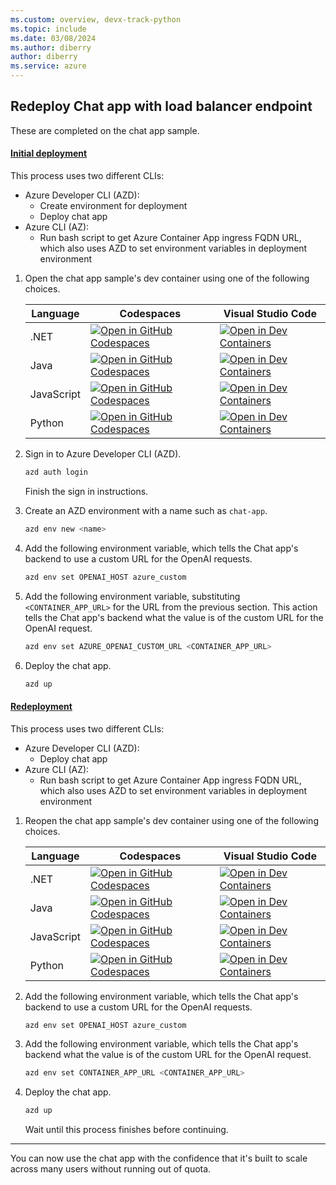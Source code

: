 ```yaml
---
ms.custom: overview, devx-track-python
ms.topic: include
ms.date: 03/08/2024
ms.author: diberry
author: diberry
ms.service: azure
---
```


## Redeploy Chat app with load balancer endpoint

These are completed on the chat app sample. 

#### [Initial deployment](#tab/initial-deployment)

This process uses two different CLIs:

* Azure Developer CLI (AZD): 
    * Create environment for deployment
    * Deploy chat app 
* Azure CLI (AZ):
    * Run bash script to get Azure Container App ingress FQDN URL, which also uses AZD to set environment variables in deployment environment

1. Open the chat app sample's dev container using one of the following choices.

    |Language|Codespaces|Visual Studio Code|
    |--|--|--|
    |.NET|[![Open in GitHub Codespaces](https://github.com/codespaces/badge.svg)](https://codespaces.new/Azure-Samples/azure-search-openai-demo-csharp)|[![Open in Dev Containers](https://img.shields.io/static/v1?label=Dev%20Containers&message=Open&color=blue&logo=visualstudiocode)](https://vscode.dev/redirect?url=vscode://ms-vscode-remote.remote-containers/cloneInVolume?url=https://github.com/azure-samples/azure-search-openai-demo-csharp)|
    |Java|[![Open in GitHub Codespaces](https://github.com/codespaces/badge.svg)](https://codespaces.new/Azure-Samples/azure-search-openai-demo-java)|[![Open in Dev Containers](https://img.shields.io/static/v1?label=Dev%20Containers&message=Open&color=blue&logo=visualstudiocode)](https://vscode.dev/redirect?url=vscode://ms-vscode-remote.remote-containers/cloneInVolume?url=https://github.com/azure-samples/azure-search-openai-demo-java)|
    |JavaScript|[![Open in GitHub Codespaces](https://github.com/codespaces/badge.svg)](https://codespaces.new/Azure-Samples/azure-search-openai-javascript)|[![Open in Dev Containers](https://img.shields.io/static/v1?label=Dev%20Containers&message=Open&color=blue&logo=visualstudiocode)](https://vscode.dev/redirect?url=vscode://ms-vscode-remote.remote-containers/cloneInVolume?url=https://github.com/azure-samples/azure-search-openai-javascript)|
    |Python|[![Open in GitHub Codespaces](https://github.com/codespaces/badge.svg)](https://codespaces.new/Azure-Samples/azure-search-openai-demo)|[![Open in Dev Containers](https://img.shields.io/static/v1?label=Dev%20Containers&message=Open&color=blue&logo=visualstudiocode)](https://vscode.dev/redirect?url=vscode://ms-vscode-remote.remote-containers/cloneInVolume?url=https://github.com/azure-samples/azure-search-openai-demo)|

1. Sign in to Azure Developer CLI (AZD).

    ```bash
    azd auth login
    ```

    Finish the sign in instructions.

1. Create an AZD environment with a name such as `chat-app`.

    ```bash
    azd env new <name>
    ```

1. Add the following environment variable, which tells the Chat app's backend to use a custom URL for the OpenAI requests.

    ```bash
    azd env set OPENAI_HOST azure_custom
    ```

1. Add the following environment variable, substituting `<CONTAINER_APP_URL>` for the URL from the previous section. This action  tells the Chat app's backend what the value is of the custom URL for the OpenAI request.

    ```bash
    azd env set AZURE_OPENAI_CUSTOM_URL <CONTAINER_APP_URL>
    ```

1. Deploy the chat app.

    ```bash
    azd up
    ```

#### [Redeployment](#tab/redeployment)

This process uses two different CLIs:

* Azure Developer CLI (AZD): 
    * Deploy chat app 
* Azure CLI (AZ):
    * Run bash script to get Azure Container App ingress FQDN URL, which also uses AZD to set environment variables in deployment environment


1. Reopen the chat app sample's dev container using one of the following choices.

    |Language|Codespaces|Visual Studio Code|
    |--|--|--|
    |.NET|[![Open in GitHub Codespaces](https://github.com/codespaces/badge.svg)](https://codespaces.new/Azure-Samples/azure-search-openai-demo-csharp)|[![Open in Dev Containers](https://img.shields.io/static/v1?label=Dev%20Containers&message=Open&color=blue&logo=visualstudiocode)](https://vscode.dev/redirect?url=vscode://ms-vscode-remote.remote-containers/cloneInVolume?url=https://github.com/azure-samples/azure-search-openai-demo-csharp)|
    |Java|[![Open in GitHub Codespaces](https://github.com/codespaces/badge.svg)](https://codespaces.new/Azure-Samples/azure-search-openai-demo-java)|[![Open in Dev Containers](https://img.shields.io/static/v1?label=Dev%20Containers&message=Open&color=blue&logo=visualstudiocode)](https://vscode.dev/redirect?url=vscode://ms-vscode-remote.remote-containers/cloneInVolume?url=https://github.com/azure-samples/azure-search-openai-demo-java)|
    |JavaScript|[![Open in GitHub Codespaces](https://github.com/codespaces/badge.svg)](https://codespaces.new/Azure-Samples/azure-search-openai-javascript)|[![Open in Dev Containers](https://img.shields.io/static/v1?label=Dev%20Containers&message=Open&color=blue&logo=visualstudiocode)](https://vscode.dev/redirect?url=vscode://ms-vscode-remote.remote-containers/cloneInVolume?url=https://github.com/azure-samples/azure-search-openai-javascript)|
    |Python|[![Open in GitHub Codespaces](https://github.com/codespaces/badge.svg)](https://codespaces.new/Azure-Samples/azure-search-openai-demo)|[![Open in Dev Containers](https://img.shields.io/static/v1?label=Dev%20Containers&message=Open&color=blue&logo=visualstudiocode)](https://vscode.dev/redirect?url=vscode://ms-vscode-remote.remote-containers/cloneInVolume?url=https://github.com/azure-samples/azure-search-openai-demo)|

1. Add the following environment variable, which tells the Chat app's backend to use a custom URL for the OpenAI requests.

    ```bash
    azd env set OPENAI_HOST azure_custom
    ```

1. Add the following environment variable, which tells the Chat app's backend what the value is of the custom URL for the OpenAI request.

    ```bash
    azd env set CONTAINER_APP_URL <CONTAINER_APP_URL>
    ```

1. Deploy the chat app.

    ```bash
    azd up
    ```
    
    Wait until this process finishes before continuing.

---

You can now use the chat app with the confidence that it's built to scale across many users without running out of quota. 

